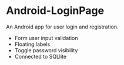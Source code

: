 # Android-LoginPage
An Android app for user login and registration.
* Form user input validation
* Floating labels
* Toggle password visibility
* Connected to SQLlite
